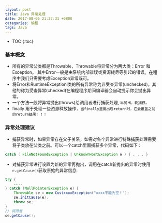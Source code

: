 ```yaml
---
layout: post
title: Java 异常处理  
date: 2017-08-05 21:27:31 +0800
categories: 编程
tags: Java
---
```


* TOC 
{:toc}

### 基本概念
- 所有的异常父类都是Throwable，Throwable将异常分为两大类：Error 和 Exception。 其中Error一般是由系统内部错误或资源耗尽等引起的错误。在程序中我们只需要考虑Exception异常既可。
- 将Error和RuntimeExceptionl类的所有异常称为非受查异常(unchecked)，其他的称为受查异常(checked)在编程程序期间编译器会自动提示你会抛出异常。
- 一个方法一般将异常抛出(throws)给调用者进行捕获处理, `早抛出，晚捕获。`
- finally 用于处理一些资源释放操作，`当finally里面出现return时，它会覆盖之前的return结果！！！`

### 异常处理建议
- 捕获异常时，如果异常存在父子关系，如需对各个异常进行特殊捕获处理需要将子类放在父类之前。可以一个catch里面捕获多个异常，代码如下：
```java
catch ( FileNotFoundException | UnknownHostException e ) { . . . }
```
- 对捕获异常进行设置为新的异常再抛出，调用在catch新抛出的异常时使用<code>e.getCause()</code>获取原始的异常信息:
```java
try {
    ....
} catch (NullPointerException e) {
    Throwable se = new CustxxxxException("xxxx不能为空！");
    se.initCause(e);
    throw se;
}
// 调用者
se.getCause();
```

